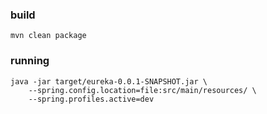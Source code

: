 ### build

```shell script
mvn clean package
```

### running

```shell script
java -jar target/eureka-0.0.1-SNAPSHOT.jar \
    --spring.config.location=file:src/main/resources/ \
    --spring.profiles.active=dev
```